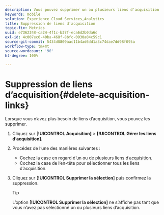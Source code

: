 ```yaml
---
description: Vous pouvez supprimer un ou plusieurs liens d’acquisition s’ils ne sont plus nécessaires.
keywords: mobile
solution: Experience Cloud Services,Analytics
title: Suppression de liens d’acquisition
topic-fix: Metrics
uuid: e7362348-ca24-4f1c-b37f-eca6d2b0da6d
exl-id: 4c007ec6-40ba-468f-8bfc-0930a04c59c1
source-git-commit: 5434d8809aac11b4ad6dd1a3c74dae7dd98f095a
workflow-type: tm+mt
source-wordcount: '90'
ht-degree: 100%

---
```


# Suppression de liens d’acquisition{#delete-acquisition-links}

Lorsque vous n’avez plus besoin de liens d’acquisition, vous pouvez les supprimer.

1. Cliquez sur **[!UICONTROL Acquisition]** > **[!UICONTROL Gérer les liens d’acquisition]**.
1. Procédez de l’une des manières suivantes :

   * Cochez la case en regard d’un ou de plusieurs liens d’acquisition.
   * Cochez la case de l’en-tête pour sélectionner tous les liens d’acquisition.

1. Cliquez sur **[!UICONTROL Supprimer la sélection]** puis confirmez la suppression.

   >[!TIP]
   >
   >L’option **[!UICONTROL Supprimer la sélection]** ne s’affiche pas tant que vous n’avez pas sélectionné un ou plusieurs liens d’acquisition.
